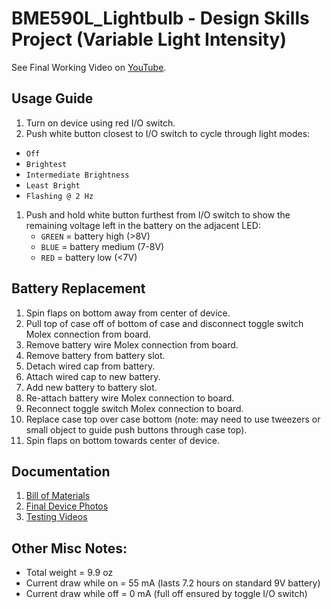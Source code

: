 # BME590L_Lightbulb - Design Skills Project (Variable Light Intensity)

See Final Working Video on [YouTube](https://youtu.be/NFrjT-VMIhY).

## Usage Guide
1. Turn on device using red I/O switch.
1. Push white button closest to I/O switch to cycle through light modes:
+ `Off`
+ `Brightest`
+ `Intermediate Brightness`
+ `Least Bright`
+ `Flashing @ 2 Hz`
1. Push and hold white button furthest from I/O switch to show the remaining voltage left in the battery on the adjacent LED:
   + `GREEN` = battery high (>8V)
   + `BLUE` = battery medium (7-8V)
   + `RED` = battery low (<7V)

## Battery Replacement
1. Spin flaps on bottom away from center of device.
1. Pull top of case off of bottom of case and disconnect toggle switch Molex connection from board.
1. Remove battery wire Molex connection from board.
1. Remove battery from battery slot.
1. Detach wired cap from battery.
1. Attach wired cap to new battery.
1. Add new battery to battery slot.
1. Re-attach battery wire Molex connection to board.
1. Reconnect toggle switch Molex connection to board.
1. Replace case top over case bottom (note: may need to use tweezers or small object to guide push buttons through case top).
1. Spin flaps on bottom towards center of device.

## Documentation
1. [Bill of Materials](https://github.com/jcoop1219/BME590L_Lightbulb/blob/master/Documentation/Bill%20of%20Materials.xlsx)
1. [Final Device Photos](https://github.com/jcoop1219/BME590L_Lightbulb/tree/master/Documentation/Final%20Device%20Photos)
1. [Testing Videos](https://github.com/jcoop1219/BME590L_Lightbulb/tree/master/Testing/Videos)

## Other Misc Notes:
+ Total weight = 9.9 oz
+ Current draw while on = 55 mA (lasts 7.2 hours on standard 9V battery)
+ Current draw while off = 0 mA (full off ensured by toggle I/O switch)